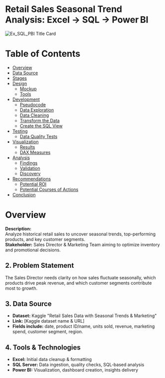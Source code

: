 # Retail Sales Seasonal Trend Analysis: Excel → SQL → Power BI
<img alt="Ex_SQL_PBI Title Card" src="https://github.com/user-attachments/assets/56d5d43c-b40d-45f7-acf9-a69726241460" />

# Table of Contents
- [Overview](#overview)
- [Data Source](#data-source)
- [Stages](#stages)
- [Design](#design)
  - [Mockup](#mockup)
  - [Tools](#tools)
- [Development](#development)
  - [Pseudocode](#pseudocode)
  - [Data Exploration](#data-exploration)
  - [Data Cleaning](#data-cleaning)
  - [Transform the Data](#transform-the-data)
  - [Create the SQL View](#create-the-sql-view)
- [Testing](#testing)
  - [Data Quality Tests](#data-quality-tests)
- [Visualization](#visualization)
  - [Results](#results)
  - [DAX Measures](#dax-measures)
- [Analysis](#analysis)
  - [Findings](#findings)
  - [Validation](#validation)
  - [Discovery](#discovery)
- [Recommendations](#recommendations)
  - [Potential ROI](#potential-roi)
  - [Potential Courses of Actions](#potential-courses-of-actions)
- [Conclusion](#conclusion)

# Overview
**Description:**  
Analyze historical retail sales to uncover seasonal trends, top-performing products, and key customer segments.  
**Stakeholder:** Sales Director & Marketing Team aiming to optimize inventory and promotional decisions.

## 2. Problem Statement
The Sales Director needs clarity on how sales fluctuate seasonally, which products drive peak revenue, and which customer segments contribute most to growth.

## 3. Data Source
- **Dataset:** Kaggle "Retail Sales Data with Seasonal Trends & Marketing"  
- **Link:** [Kaggle dataset name & URL]  
- **Fields include:** date, product ID/name, units sold, revenue, marketing spend, customer segment, region.

## 4. Tools & Technologies
- **Excel:** Initial data cleanup & formatting  
- **SQL Server:** Data ingestion, quality checks, SQL-based analysis  
- **Power BI:** Visualization, dashboard creation, insights delivery

